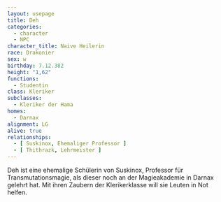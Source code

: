```yaml
---
layout: usepage
title: Deh
categories:
  - character
  - NPC
character_title: Naive Heilerin
race: Drakonier
sex: w
birthday: 7.12.382
height: "1,62"
functions:
  - Studentin
class: Kleriker
subclasses:
  - Kleriker der Hama
homes:
  - Darnax
alignment: LG
alive: true
relationships:
  - [ Suskinox, Ehemaliger Professor ]
  - [ Thithrazk, Lehrmeister ]
---
```


Deh ist eine ehemalige Schülerin von Suskinox, Professor für Transmutationsmagie, als dieser noch an der Magieakademie
in Darnax gelehrt hat. Mit ihren Zaubern der Klerikerklasse will sie Leuten in Not helfen.
